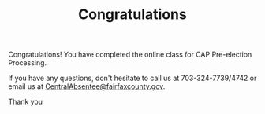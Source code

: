 ﻿---
layout: slide
title: "Congratulations"
---

Congratulations! You have completed the online class for CAP Pre-election Processing.

If you have any questions, don't hesitate to call us at 703-324-7739/4742 or email us at CentralAbsentee@fairfaxcounty.gov.

Thank you